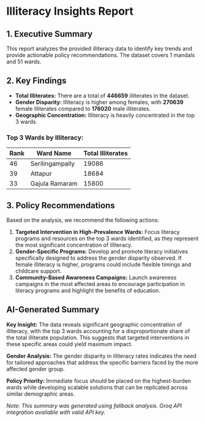 # Illiteracy Insights Report

## 1. Executive Summary

This report analyzes the provided illiteracy data to identify key trends and provide actionable policy recommendations. The dataset covers 1 mandals and 51 wards.

## 2. Key Findings

- **Total Illiterates:** There are a total of **446659** illiterates in the dataset.
- **Gender Disparity:** Illiteracy is higher among females, with **270639** female illiterates compared to **176020** male illiterates.
- **Geographic Concentration:** Illiteracy is heavily concentrated in the top 3 wards.

### Top 3 Wards by Illiteracy:

| Rank | Ward Name | Total Illiterates |
|------|-----------|-------------------|
| 46    | Serilingampally | 19086             |
| 39    | Attapur | 18684             |
| 33    | Gajula Ramaram | 15800             |

## 3. Policy Recommendations

Based on the analysis, we recommend the following actions:

1.  **Targeted Intervention in High-Prevalence Wards:** Focus literacy programs and resources on the top 3 wards identified, as they represent the most significant concentration of illiteracy.
2.  **Gender-Specific Programs:** Develop and promote literacy initiatives specifically designed to address the gender disparity observed. If female illiteracy is higher, programs could include flexible timings and childcare support.
3.  **Community-Based Awareness Campaigns:** Launch awareness campaigns in the most affected areas to encourage participation in literacy programs and highlight the benefits of education.


## AI-Generated Summary

**Key Insight:** The data reveals significant geographic concentration of illiteracy, with the top 3 wards accounting for a disproportionate share of the total illiterate population. This suggests that targeted interventions in these specific areas could yield maximum impact.

**Gender Analysis:** The gender disparity in illiteracy rates indicates the need for tailored approaches that address the specific barriers faced by the more affected gender group.

**Policy Priority:** Immediate focus should be placed on the highest-burden wards while developing scalable solutions that can be replicated across similar demographic areas.

*Note: This summary was generated using fallback analysis. Groq API integration available with valid API key.*
